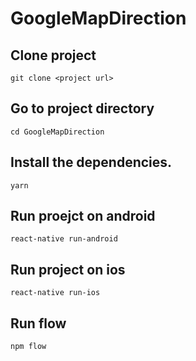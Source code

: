 # GoogleMapDirection
## Clone project
`git clone <project url>`
 
## Go to project directory
`cd GoogleMapDirection`

## Install the dependencies.
`yarn`

## Run proejct on android
`react-native run-android`

## Run project on ios
`react-native run-ios`

## Run flow
`npm flow`
